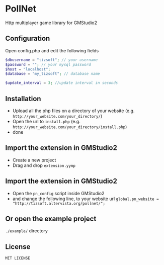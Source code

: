 PollNet
=====================
Http multiplayer game library for GMStudio2


## Configuration
Open config.php and edit the following fields
```php
$dbusername = "tizsoft"; // your username
$password = ""; // your mysql password
$host = "localhost";
$database = "my_tizsoft"; // database name

$update_interval = 3; //update interval in seconds
```
## Installation

* Upload all the php files on a directory of your website (e.g. `http://your_website.com/your_directory/`)
* Open the url to `install.php` (e.g. `http://your_website.com/your_directory/install.php`)
* done
  
## Import the extension in GMStudio2
* Create a new project
* Drag and drop `extension.yymp`


## Import the extension in GMStudio2
* Open the `pn_config` script inside GMStudio2
* and change the following line, to your website url
`global.pn_website = "http://tizsoft.altervista.org/pollnet/";`


## Or open the example project
`./example/` directory

License
--------

    MIT LICENSE
